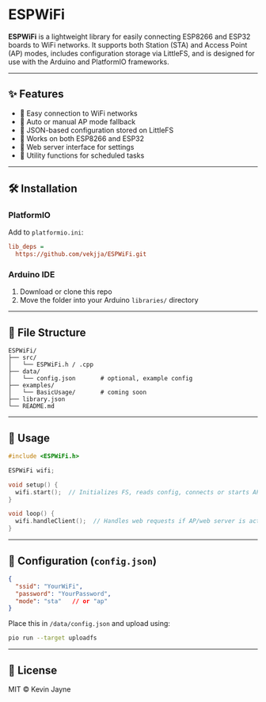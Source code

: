 # ESPWiFi

**ESPWiFi** is a lightweight library for easily connecting ESP8266 and ESP32 boards to WiFi networks. It supports both Station (STA) and Access Point (AP) modes, includes configuration storage via LittleFS, and is designed for use with the Arduino and PlatformIO frameworks.

---

## ✨ Features

- 📶 Easy connection to WiFi networks
- 📡 Auto or manual AP mode fallback
- 💾 JSON-based configuration stored on LittleFS
- 🔌 Works on both ESP8266 and ESP32
- 🔧 Web server interface for settings
- 🔁 Utility functions for scheduled tasks

---

## 🛠 Installation

### PlatformIO

Add to `platformio.ini`:

```ini
lib_deps = 
  https://github.com/vekjja/ESPWiFi.git
```

### Arduino IDE

1. Download or clone this repo
2. Move the folder into your Arduino `libraries/` directory

---

## 📂 File Structure

```
ESPWiFi/
├── src/
│   └── ESPWiFi.h / .cpp
├── data/
│   └── config.json       # optional, example config
├── examples/
│   └── BasicUsage/       # coming soon
├── library.json
└── README.md
```

---

## 🔧 Usage

```cpp
#include <ESPWiFi.h>

ESPWiFi wifi;

void setup() {
  wifi.start();  // Initializes FS, reads config, connects or starts AP
}

void loop() {
  wifi.handleClient();  // Handles web requests if AP/web server is active
}
```

---

## 📁 Configuration (`config.json`)

```json
{
  "ssid": "YourWiFi",
  "password": "YourPassword",
  "mode": "sta"   // or "ap"
}
```

Place this in `/data/config.json` and upload using:

```bash
pio run --target uploadfs
```

---

## 📜 License

MIT © Kevin Jayne
